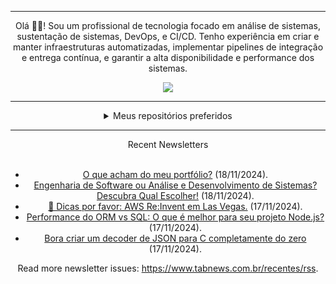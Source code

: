 <div align="center">
<hr>
<p>Olá 👋🏾! Sou um profissional de tecnologia focado em análise de sistemas, sustentação de sistemas, DevOps, e CI/CD. Tenho experiência em criar e manter infraestruturas automatizadas, implementar pipelines de integração e entrega contínua, e garantir a alta disponibilidade e performance dos sistemas.</p>
  <img src="https://media.giphy.com/media/yAGIvCiwPJn5C/giphy.gif">
<hr>
  <details>
  <summary>Meus repositórios preferidos</summary>
  <br />
  Alguns dos meus melhores repositórios:
  <br />
<br />
  <ul><li><a href=https://github.com/KubeNerd/aluratube target="_blank" rel="noopener noreferrer">KubeNerd/aluratube</a> (<b>0</b> ✨ and <b>0</b> 🍴): Aluratube - Desenvolvido durante a imersão React da Alura no final de 2022</li><li><a href=https://github.com/KubeNerd/nlw-ia target="_blank" rel="noopener noreferrer">KubeNerd/nlw-ia</a> (<b>0</b> ✨ and <b>0</b> 🍴): Projeto desenvolvido durante a NLW IA - Usando a API da OPENAI</li><li><a href=https://github.com/KubeNerd/nlw-journey-ia target="_blank" rel="noopener noreferrer">KubeNerd/nlw-journey-ia</a> (<b>0</b> ✨ and <b>0</b> 🍴): NLW IA - Agent de viagens usando python + langchain + GPT</li>
<li>More coming soon :).</li>
</ul>
  </details>
  <hr/>
    <summary>Recent Newsletters</summary>
  <br />
  <ul>
    <li><a href=https://www.tabnews.com.br/eduardomrigo/o-que-acham-do-meu-portfolio target="_blank" rel="noopener noreferrer">O que acham do meu portfólio?</a> (18/11/2024).</li><li><a href=https://www.tabnews.com.br/Glaudencio12/engenharia-de-software-ou-analise-e-desenvolvimento-de-sistemas-descubra-qual-escolher target="_blank" rel="noopener noreferrer">Engenharia de Software ou Análise e Desenvolvimento de Sistemas? Descubra Qual Escolher!</a> (18/11/2024).</li><li><a href=https://www.tabnews.com.br/extars/dicas-por-favor-aws-reinvent-em-las-vegas target="_blank" rel="noopener noreferrer">🙏 Dicas por favor: AWS Re:Invent em Las Vegas.</a> (17/11/2024).</li><li><a href=https://www.tabnews.com.br/andersonalvescoelho/performance-do-orm-vs-sql-o-que-e-melhor-para-seu-projeto-node-js target="_blank" rel="noopener noreferrer">Performance do ORM vs SQL: O que é melhor para seu projeto Node.js?</a> (17/11/2024).</li><li><a href=https://www.tabnews.com.br/DevOne/bora-criar-um-decoder-de-json-para-c-completamente-do-zero target="_blank" rel="noopener noreferrer">Bora criar um decoder de JSON para C completamente do zero</a> (17/11/2024).</li>
  </ul>
<p>Read more newsletter issues: <a href="https://www.tabnews.com.br/recentes/rss">https://www.tabnews.com.br/recentes/rss</a>.</p>
  </details>

